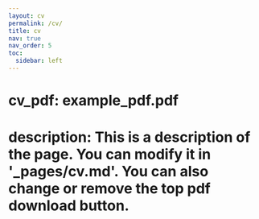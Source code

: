 ```yaml
---
layout: cv
permalink: /cv/
title: cv
nav: true
nav_order: 5
toc:
  sidebar: left
---
```


# cv_pdf: example_pdf.pdf
# description: This is a description of the page. You can modify it in '_pages/cv.md'. You can also change or remove the top pdf download button.
